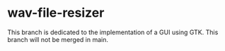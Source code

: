 # wav-file-resizer
This branch is dedicated to the implementation of a GUI using GTK. This branch will not be merged in main.
